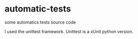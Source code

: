 # automatic-tests
some automatics tests source code

I used the unittest framework. Unittest is a xUnit python version.
